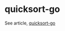 # quicksort-go

See article, [quicksort-go](https://github.com/jamie-burns0/documents/blob/main/quicksort-go/quicksort-go.md)
